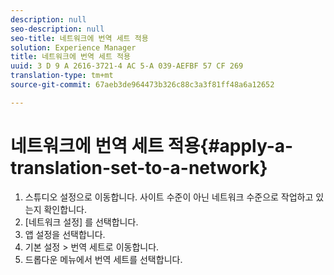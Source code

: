 ```yaml
---
description: null
seo-description: null
seo-title: 네트워크에 번역 세트 적용
solution: Experience Manager
title: 네트워크에 번역 세트 적용
uuid: 3 D 9 A 2616-3721-4 AC 5-A 039-AEFBF 57 CF 269
translation-type: tm+mt
source-git-commit: 67aeb3de964473b326c88c3a3f81ff48a6a12652

---
```



# 네트워크에 번역 세트 적용{#apply-a-translation-set-to-a-network}

1. 스튜디오 설정으로 이동합니다. 사이트 수준이 아닌 네트워크 수준으로 작업하고 있는지 확인합니다.
1. [네트워크 설정] 를 선택합니다.
1. 앱 설정을 선택합니다.
1. 기본 설정 > 번역 세트로 이동합니다.
1. 드롭다운 메뉴에서 번역 세트를 선택합니다.

